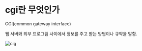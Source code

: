 # cgi란 무엇인가

CGI(common gateway interface)

웹 서버와 외부 프로그램 사이에서 정보를 주고 받는 방법이나 규약을 말함.

![cig](/images/cgi01.gif)
